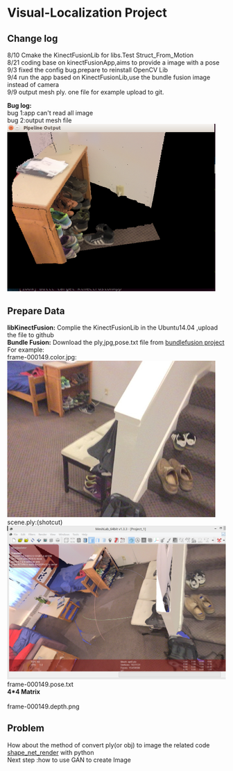 # Visual-Localization Project
## Change log <br>
8/10  Cmake the KinectFusionLib for libs.Test Struct_From_Motion <br>
8/21   coding base on kinectFusionApp,aims to provide a image with a pose<br>
9/3  fixed the config bug.prepare to reinstall OpenCV Lib<br>
9/4  run the app based on KinectFusionLib,use the bundle fusion image instead of camera<br>
9/9  output mesh ply. one file for example upload to git.

**Bug log:**<br>
bug 1:app can't read all image<br>
bug 2:output mesh file<br>
<img src="https://github.com/ICCD/Visual-Localization/blob/master/1781902426.jpg" width="480"  alt="图片加载失败"/><br>



## Prepare Data
**libKinectFusion:** Complie the KinectFusionLib in the Ubuntu14.04 ,upload the file to github <br>
**Bundle Fusion:**      Download the ply,jpg,pose.txt file from  [bundlefusion project](http://graphics.stanford.edu/projects/bundlefusion/index.html) <br>
 For example:<br>
 frame-000149.color.jpg: <br>
<img src="https://github.com/ICCD/Visual-Localization/blob/master/DataSet-example/frame-000149.color.jpg" width="480"  alt="图片加载失败"/>
<br>
scene.ply:(shotcut) <br>
<img src="https://github.com/ICCD/Visual-Localization/blob/master/DataSet-example/PLYshotcut.png" width="640"  alt="图片加载失败"/>
<br>
frame-000149.pose.txt <br>
  **4*4 Matrix**   <br><br>
frame-000149.depth.png
 ## Problem 
 How about the method of convert ply(or obj) to image
 the related code [shape_net_render](https://github.com/panmari/stanford-shapenet-renderer) with python <br>
 Next step :how to use GAN to create Image
 
 
